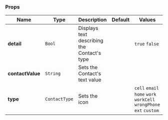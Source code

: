 ### Props
| Name | Type | Description | Default | Values |
| --- | ----------- | --------- | --------- | --------- |
| **detail** | `Bool` | Displays text describing the Contact's type |  | `true` `false` |
| **contactValue** | `String` | Sets the Contact's text value |  |  |
| **type** | `ContactType` | Sets the icon |  | `cell` `email` `home` `work` `workCell` `wrongPhone` `ext` `custom` |